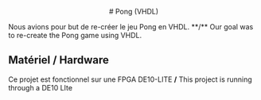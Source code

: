<p style="text-align:center"># Pong (VHDL)</p>
Nous avions pour but de re-créer le jeu Pong en VHDL. **/** Our goal was to re-create the Pong game using VHDL.

## Matériel / Hardware
Ce projet est fonctionnel sur une FPGA DE10-LITE **/** This project is running through a DE10 LIte
